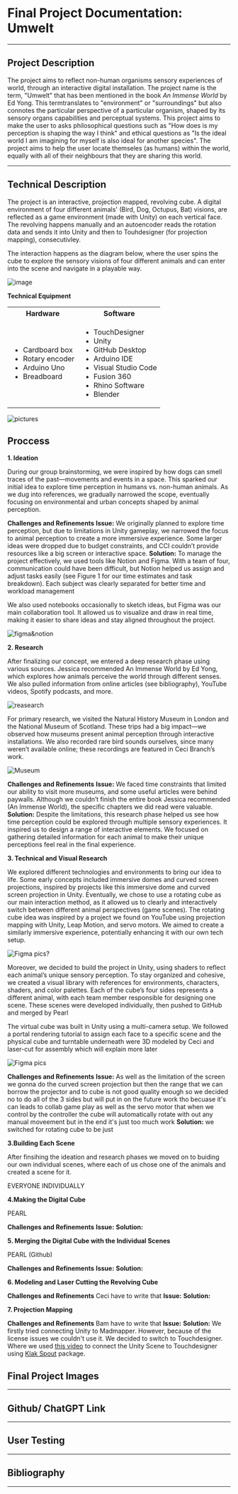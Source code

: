 # Final Project Documentation: Umwelt

---

## Project Description

The project aims to reflect non-human organisms sensory experiences of world, through an interactive digital installation. The project name is the term, "Umwelt" that has been mentioned in the book *An Immense World* by Ed Yong. This termtranslates to "environment" or "surroundings" but also connotes the particular perspective of a particular organism, shaped by its sensory organs capabilities and perceptual systems. This project aims to make the user to asks philosophical questions such as "How does is my perception is shaping the way I think" and ethical questions as "Is the ideal world I am imagining for myself is also ideal for another species". The project aims to help the user locate themseles (as humans) within the world, equally with all of their neighbours that they are sharing this world. 

---
## Technical Description

The project is an interactive, projection mapped, revolving cube. A digital environment of four different animals' (Bird, Dog, Octupus, Bat) visions, are reflected as a game environment (made with Unity) on each vertical face. The revolving happens manually and an autoencoder reads the rotation data and sends it into Unity and then to Touhdesigner (for projection mapping), consecutivley. 

The interaction happens as the diagram below, where the user spins the cube to explore the sensory visions of four different animals  and can enter into the scene and navigate in a  playable way.

![image](https://github.com/user-attachments/assets/6f8c7ca7-5303-4598-86ab-dc3d2b6b9617)

**Technical Equipment**
  
<table>
  <tr>
    <th>Hardware</th>
    <th>Software</th>
  </tr>
  <tr>
    <td>
      <ul>
        <li>Cardboard box</li>
        <li>Rotary encoder</li>
        <li>Arduino Uno</li>
        <li>Breadboard</li>
      </ul>
    </td>
    <td>
      <ul>
        <li>TouchDesigner</li>
        <li>Unity</li>
        <li>GitHub Desktop</li>
        <li>Arduino IDE</li>
        <li>Visual Studio Code</li>
        <li>Fusion 360</li>
        <li>Rhino Software</li>
        <li>Blender</li>
      </ul>
    </td>
  </tr>
</table>

  ![pictures]()

## Proccess

**1. Ideation**</br>

During our group brainstorming, we were inspired by how dogs can smell traces of the past—movements and events in a space. This sparked our initial idea to explore time perception in humans vs. non-human animals. As we dug into references, we gradually narrowed the scope, eventually focusing on environmental and urban concepts shaped by animal perception.

**Challenges and Refinements**
**Issue:** We originally planned to explore time perception, but due to limitations in Unity gameplay, we narrowed the focus to animal perception to create a more immersive experience. Some larger ideas were dropped due to budget constraints, and CCI couldn’t provide resources like a big screen or interactive space.
**Solution:** To manage the project effectively, we used tools like Notion and Figma. With a team of four, communication could have been difficult, but Notion helped us assign and adjust tasks easily (see Figure 1 for our time estimates and task breakdown). Each subject was clearly separated for better time and workload management

We also used notebooks occasionally to sketch ideas, but Figma was our main collaboration tool. It allowed us to visualize and draw in real time, making it easier to share ideas and stay aligned throughout the project.

![figma&notion]()


**2. Research**</br>

After finalizing our concept, we entered a deep research phase using various sources. Jessica recommended An Immense World by Ed Yong, which explores how animals perceive the world through different senses. We also pulled information from online articles (see bibliography), YouTube videos, Spotify podcasts, and more. 

![reasearch]()

For primary research, we visited the Natural History Museum in London and the National Museum of Scotland. These trips had a big impact—we observed how museums present animal perception through interactive installations. We also recorded rare bird sounds ourselves, since many weren’t available online; these recordings are featured in Ceci Branch’s work.

![Museum]()

**Challenges and Refinements**
**Issue:** We faced time constraints that limited our ability to visit more museums, and some useful articles were behind paywalls. Although we couldn’t finish the entire book Jessica recommended (An Immense World), the specific chapters we did read were valuable.
**Solution:** Despite the limitations, this research phase helped us see how time perception could be explored through multiple sensory experiences. It inspired us to design a range of interactive elements. We focused on gathering detailed information for each animal to make their unique perceptions feel real in the final experience.

**3. Technical and Visual Research**</br>

We explored different technologies and environments to bring our idea to life. Some early concepts included immersive domes and curved screen projections, inspired by projects like this immersive dome and curved screen projection in Unity. Eventually, we chose to use a rotating cube as our main interaction method, as it allowed us to clearly and interactively switch between different animal perspectives (game scenes). The rotating cube idea was inspired by a project we found on YouTube using projection mapping with Unity, Leap Motion, and servo motors. We aimed to create a similarly immersive experience, potentially enhancing it with our own tech setup.

![Figma pics?]()


Moreover, we decided to build the project in Unity, using shaders to reflect each animal’s unique sensory perception. To stay organized and cohesive, we created a visual library with references for environments, characters, shaders, and color palettes. Each of the cube’s four sides represents a different animal, with each team member responsible for designing one scene. These scenes were developed individually, then pushed to GitHub and merged by Pearl

The virtual cube was built in Unity using a multi-camera setup. We followed a portal rendering tutorial to assign each face to a specific scene and the physical cube and turntable underneath were 3D modeled by Ceci and laser-cut for assembly which will explain more later

![Figma pics]()


**Challenges and Refinements**
**Issue:** As well as the limitation of the screen we gonna do the curved screen projection but then the range that we can borrow the projector and to cube is not good quality enough so we decided no to do all of the 3 sides but will put in on the future work tho becuase it's can leads to collab game play as well as the servo motor that when we control by the controller the cube will automatically rotate with out any manual moveement but in the end it's just too much work 
**Solution:** we switched for rotating cube to be just 

**3.Building Each Scene**</br>

After finsihing the ideation and  research phases we moved on to buiding our own individual scenes, where each of us chose one of the animals and created a scene for it.

EVERYONE INDIVIDUALLY

**4.Making the Digital Cube**</br>

PEARL

**Challenges and Refinements**
**Issue:**
**Solution:**

**5. Merging the Digital Cube with the Individual Scenes**</br>

PEARL (Github) 

**Challenges and Refinements**
**Issue:**
**Solution:**

**6. Modeling and Laser Cutting the Revolving Cube**</br>

**Challenges and Refinements**
Ceci have to write that 
**Issue:**
**Solution:**

**7. Projection Mapping**</br>

**Challenges and Refinements**
Bam have to write that 
**Issue:**
**Solution:**
We firstly tried connecting Unity to Madmapper. However, because of the license issues we couldn't use it. We decided to switch to Touchdesigner. Where we used [this video](https://www.youtube.com/watch?v=iIwcqgAPVWI) to connect the Unity Scene to Touchdesigner using [Klak Spout](https://github.com/keijiro/KlakSpout) package. 

## Final Project Images 

---
## Github/ ChatGPT Link
---
## User Testing
---
## Bibliography
---
